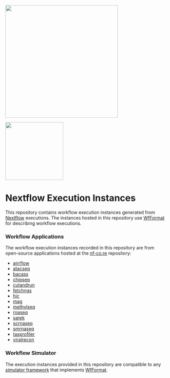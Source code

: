 <a href="https://wfcommons.org" target="_blank"><img src="https://wfcommons.org/images/wfcommons-horizontal.png" width="350"/></a>

<img src="https://nextflow.io/img/nextflow2014_no-bg.png" width="180"/>

# Nextflow Execution Instances

This repository contains workflow execution instances generated from
[Nextflow](https://nextflow.io) executions. The instances hosted in 
this repository use [WfFormat](https://github.com/wfcommons/wfformat)
for describing workflow executions.

### Workflow Applications

The workflow execution instances recorded in this repository are from
open-source applications hosted at the [nf-co.re](https://nf-co.re)
repository:

- [airrflow](https://nf-co.re/airrflow)
- [atacseq](https://nf-co.re/atacseq)
- [bacass](https://nf-co.re/bacass)
- [chipseq](https://nf-co.re/chipseq)
- [cutandrun](https://nf-co.re/cutandrun)
- [fetchngs](https://nf-co.re/fetchngs)
- [hic](https://nf-co.re/hic)
- [mag](https://nf-co.re/mag)
- [methylseq](https://nf-co.re/methylseq)
- [rnaseq](https://nf-co.re/rnaseq)
- [sarek](https://nf-co.re/sarek)
- [scrnaseq](https://nf-co.re/scrnaseq)
- [smrnaseq](https://nf-co.re/smrnaseq)
- [taxprofiler](https://nf-co.re/taxprofiler)
- [viralrecon](https://nf-co.re/viralrecon)

### Workflow Simulator

The execution instances provided in this repository are compatible to any
[simulator framework](https://wfcommons.org/simulation) that implements
[WfFormat](https://github.com/wfcommons/wfformat).
